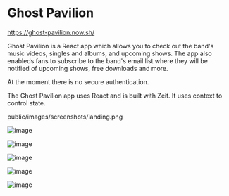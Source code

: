 # Ghost Pavilion

https://ghost-pavilion.now.sh/

Ghost Pavilion is a React app which allows you to check out the band's music videos, singles and albums, and upcoming shows. The app also enableds fans to subscribe to the band's email list where they will be notified of upcoming shows, free downloads and more.  

At the moment there is no secure authentication.

The Ghost Pavilion app uses React and is built with Zeit. It uses context to control state. 

public/images/screenshots/landing.png

![image](public/image/screenshots/landing.png)

![image](public/image/screenshots/videos.png)

![image](public/image/screenshots/listen.png)

![image](public/image/screenshots/shows.png)

![image](public/image/screenshots/subscribers.png)